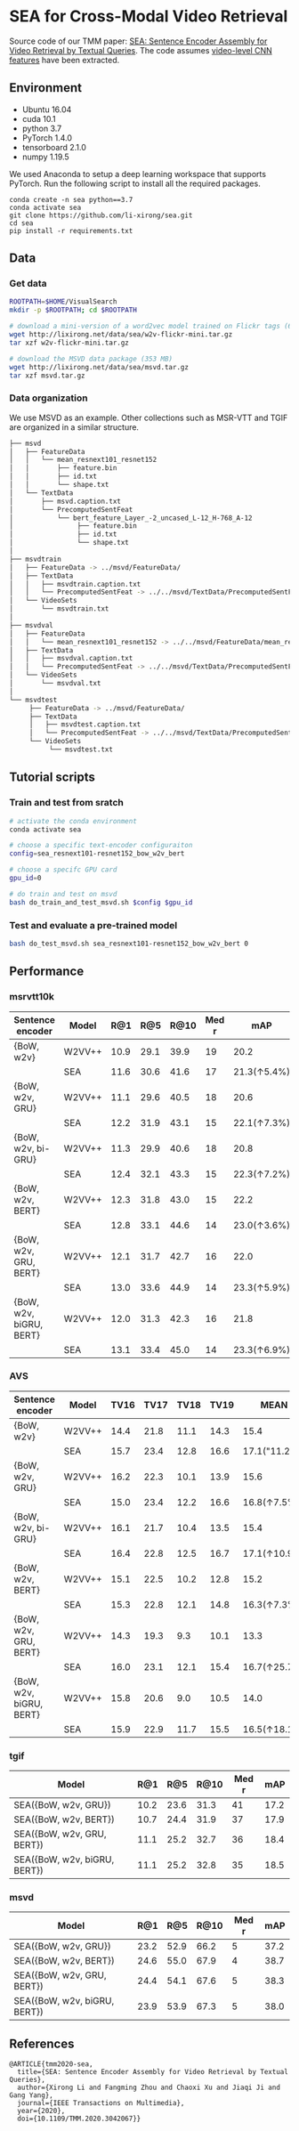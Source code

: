 # SEA for Cross-Modal Video Retrieval
Source code of our TMM paper: [SEA: Sentence Encoder Assembly for Video Retrieval by Textual Queries](https://doi.org/10.1109/TMM.2020.3042067). 
The code assumes [video-level CNN features](https://github.com/xuchaoxi/video-cnn-feat) have been extracted. 


## Environment
* Ubuntu 16.04
* cuda 10.1
* python 3.7
* PyTorch 1.4.0
* tensorboard 2.1.0
* numpy 1.19.5

We used Anaconda to setup a deep learning workspace that supports PyTorch. Run the following script to install all the required packages.
```
conda create -n sea python==3.7
conda activate sea
git clone https://github.com/li-xirong/sea.git
cd sea
pip install -r requirements.txt
```

## Data


### Get data
```bash
ROOTPATH=$HOME/VisualSearch
mkdir -p $ROOTPATH; cd $ROOTPATH

# download a mini-version of a word2vec model trained on Flickr tags (63MB). For the full-sized version (3 GB), please visit https://github.com/danieljf24/w2vv
wget http://lixirong.net/data/sea/w2v-flickr-mini.tar.gz
tar xzf w2v-flickr-mini.tar.gz

# download the MSVD data package (353 MB)
wget http://lixirong.net/data/sea/msvd.tar.gz
tar xzf msvd.tar.gz
```

### Data organization

We use MSVD as an example. Other collections such as MSR-VTT and TGIF are organized in a similar structure.

```bash
├── msvd
│   ├── FeatureData
│   │   └── mean_resnext101_resnet152
│   │       ├── feature.bin
│   │       ├── id.txt
│   │       └── shape.txt
│   └── TextData
│       ├── msvd.caption.txt
│       └── PrecomputedSentFeat
│           └── bert_feature_Layer_-2_uncased_L-12_H-768_A-12
│                ├── feature.bin
│                ├── id.txt
│                └── shape.txt
│
├── msvdtrain
│   ├── FeatureData -> ../msvd/FeatureData/
│   ├── TextData
│   │   ├── msvdtrain.caption.txt
│   │   └── PrecomputedSentFeat -> ../../msvd/TextData/PrecomputedSentFeat/
│   └── VideoSets
│       └── msvdtrain.txt
│
├── msvdval
│   ├── FeatureData
│   │   └── mean_resnext101_resnet152 -> ../../msvd/FeatureData/mean_resnext101_resnet152/
│   ├── TextData
│   │   ├── msvdval.caption.txt
│   │   └── PrecomputedSentFeat -> ../../msvd/TextData/PrecomputedSentFeat/
│   └── VideoSets
│       └── msvdval.txt
│
└── msvdtest
     ├── FeatureData -> ../msvd/FeatureData/
     ├── TextData
     │   ├── msvdtest.caption.txt
     │   └── PrecomputedSentFeat -> ../../msvd/TextData/PrecomputedSentFeat/
     └── VideoSets
          └── msvdtest.txt
```



## Tutorial scripts

### Train and test from sratch
```bash
# activate the conda environment
conda activate sea

# choose a specific text-encoder configuraiton
config=sea_resnext101-resnet152_bow_w2v_bert

# choose a specifc GPU card
gpu_id=0 

# do train and test on msvd
bash do_train_and_test_msvd.sh $config $gpu_id
```

### Test and evaluate a pre-trained model

```bash
bash do_test_msvd.sh sea_resnext101-resnet152_bow_w2v_bert 0
```

## Performance

### msrvtt10k
Sentence encoder        |Model |R@1 |R@5 |R@10|Med r|mAP        |
|---                    |---   |--- |--- |--- |---  |---        |
|{BoW, w2v}             |W2VV++|10.9|29.1|39.9|19   |20.2       |
|                       |SEA   |11.6|30.6|41.6|17   |21.3(↑5.4%)|
|{BoW, w2v, GRU}        |W2VV++|11.1|29.6|40.5|18   |20.6       |
|                       |SEA   |12.2|31.9|43.1|15   |22.1(↑7.3%)|
|{BoW, w2v, bi-GRU}     |W2VV++|11.3|29.9|40.6|18   |20.8       |
|                       |SEA   |12.4|32.1|43.3|15   |22.3(↑7.2%)|
|{BoW, w2v, BERT}       |W2VV++|12.3|31.8|43.0|15   |22.2       |
|                       |SEA   |12.8|33.1|44.6|14   |23.0(↑3.6%)|
|{BoW, w2v, GRU, BERT}  |W2VV++|12.1|31.7|42.7|16   |22.0       |
|                       |SEA   |13.0|33.6|44.9|14   |23.3(↑5.9%)|
|{BoW, w2v, biGRU, BERT}|W2VV++|12.0|31.3|42.3|16   |21.8       |
|                       |SEA   |13.1|33.4|45.0|14   |23.3(↑6.9%)|

### AVS
Sentence encoder        |Model |TV16|TV17|TV18|TV19|MEAN         |    
|---                    |---   |--- |--- |--- |--- |---          |
|{BoW, w2v}             |W2VV++|14.4|21.8|11.1|14.3|15.4         |
|                       |SEA   |15.7|23.4|12.8|16.6|17.1("11.2%) |
|{BoW, w2v, GRU}        |W2VV++|16.2|22.3|10.1|13.9|15.6         |   
|                       |SEA   |15.0|23.4|12.2|16.6|16.8(↑7.5%)  |
|{BoW, w2v, bi-GRU}     |W2VV++|16.1|21.7|10.4|13.5|15.4         |
|                       |SEA   |16.4|22.8|12.5|16.7|17.1(↑10.9%) |
|{BoW, w2v, BERT}       |W2VV++|15.1|22.5|10.2|12.8|15.2         |
|                       |SEA   |15.3|22.8|12.1|14.8|16.3(↑7.3%)  |
|{BoW, w2v, GRU, BERT}  |W2VV++|14.3|19.3|9.3 |10.1|13.3         |
|                       |SEA   |16.0|23.1|12.1|15.4|16.7(↑25.7%) |
|{BoW, w2v, biGRU, BERT}|W2VV++|15.8|20.6|9.0 |10.5|14.0         |
|                       |SEA   |15.9|22.9|11.7|15.5|16.5(↑18.1%) |

### tgif
Model                        |R@1 |R@5 |R@10|Med r|mAP | 
|---                         |--- |--- |--- |---  |--- |
|SEA({BoW, w2v, GRU})        |10.2|23.6|31.3|41   |17.2|
|SEA({BoW, w2v, BERT})       |10.7|24.4|31.9|37   |17.9|
|SEA({BoW, w2v, GRU, BERT})  |11.1|25.2|32.7|36   |18.4|
|SEA({BoW, w2v, biGRU, BERT})|11.1|25.2|32.8|35   |18.5|


### msvd
Model                        |R@1 |R@5 |R@10|Med r|mAP | 
|---                         |--- |--- |--- |---  |--- |
|SEA({BoW, w2v, GRU})        |23.2|52.9|66.2|5    |37.2|
|SEA({BoW, w2v, BERT})       |24.6|55.0|67.9|4    |38.7|
|SEA({BoW, w2v, GRU, BERT})  |24.4|54.1|67.6|5    |38.3|
|SEA({BoW, w2v, biGRU, BERT})|23.9|53.9|67.3|5    |38.0|




## References

```
@ARTICLE{tmm2020-sea,
  title={SEA: Sentence Encoder Assembly for Video Retrieval by Textual Queries}, 
  author={Xirong Li and Fangming Zhou and Chaoxi Xu and Jiaqi Ji and Gang Yang},
  journal={IEEE Transactions on Multimedia}, 
  year={2020},
  doi={10.1109/TMM.2020.3042067}}
```
